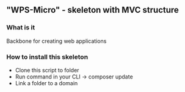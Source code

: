 ﻿## "WPS-Micro" - skeleton with MVC structure

### What is it

Backbone for creating web applications

### How to install this skeleton

- Clone this script to folder
- Run command in your CLI -> composer update
- Link a folder to a domain